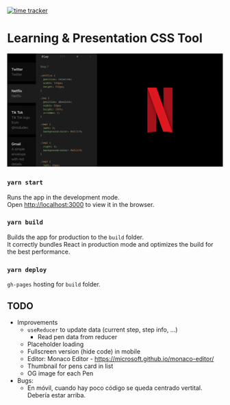 [![time tracker](https://wakatime.com/badge/github/manumorante/css.learn.svg)](https://wakatime.com/badge/github/manumorante/css.learn)

# Learning & Presentation CSS Tool

![](public/csspen_og.png)


### `yarn start`

Runs the app in the development mode.<br />
Open [http://localhost:3000](http://localhost:3000) to view it in the browser.

### `yarn build`

Builds the app for production to the `build` folder.<br />
It correctly bundles React in production mode and optimizes the build for the best performance.

### `yarn deploy`

`gh-pages` hosting for `build` folder.

## TODO

- Improvements
  - `useReducer` to update data (current step, step info, ...)
    - Read pen data from reducer
  - Placeholder loading
  - Fullscreen version (hide code) in mobile
  - Editor: Monaco Editor - https://microsoft.github.io/monaco-editor/
  - Thumbnail for pens card in list
  - OG image for each Pen
- Bugs:
  - En móvil, cuando hay poco código se queda centrado vertital. Debería estar arriba.
